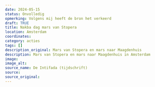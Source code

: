 ```yaml
---
date: 2024-05-15
status: Onvolledig
opmerking: Volgens mij heeft de bron het verkeerd
draft: TRUE
title: Nakba dag mars van Stopera
location: Amsterdam
coordinates: 
category: acties
tags: []
description_original: Mars van Stopera en mars naar Maagdenhuis
description: Mars van Stopera en mars naar Maagdenhuis in Amsterdam
image: 
image_alt: 
source_name: De Intifada (tijdschrift)
source: 
source_original: 
---
```

